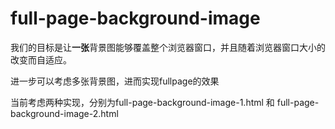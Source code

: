 # full-page-background-image

我们的目标是让**一张**背景图能够覆盖整个浏览器窗口，并且随着浏览器窗口大小的改变而自适应。

进一步可以考虑多张背景图，进而实现fullpage的效果

当前考虑两种实现，分别为full-page-background-image-1.html 和 full-page-background-image-2.html